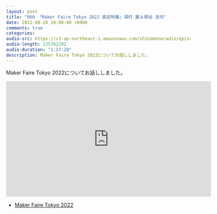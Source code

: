 ```yaml
---
layout: post
title: "060 「Maker Faire Tokyo 2022 直前特集」湯村 翼＆塚谷 浩司"
date: 2022-08-28 20:00:00 +0900
comments: true
categories:
audio-src: https://s3-ap-northeast-1.amazonaws.com/shinamonoradio/episodes/060.mp3
audio-length: 125762292
audio-duration: "1:27:20"
description: Maker Faire Tokyo 2022についてお話ししました。
---
```

Maker Faire Tokyo 2022についてお話ししました。

<iframe width="560" height="315" src="https://www.youtube.com/embed/E-_eKpEyADI" frameborder="0" allowfullscreen></iframe>

- [Maker Faire Tokyo 2022](https://makezine.jp/event/mft2022/)
